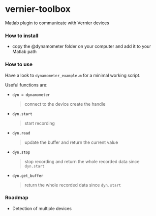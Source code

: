 vernier-toolbox
===============

Matlab plugin to communicate with Vernier devices

### How to install

- copy the @dynamometer folder on your computer and add it to your Matlab path

### How to use

Have a look to `dynamometer_example.m` for a minimal working script.

Useful functions are:

- `dyn = dynamometer`
    > connect to the device create the handle
- `dyn.start`
    > start recording
- `dyn.read` 
    > update the buffer and return the current value
-  `dyn.stop`
    > stop recording and return the whole recorded data since `dyn.start`
- `dyn.get_buffer`
    > return the whole recorded data since `dyn.start`

### Roadmap

- Detection of multiple devices



